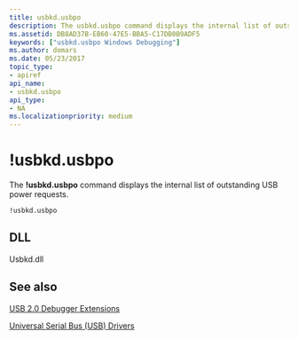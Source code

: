 ```yaml
---
title: usbkd.usbpo
description: The usbkd.usbpo command displays the internal list of outstanding USB power requests.
ms.assetid: DB8AD37B-EB60-47E5-BBA5-C17DB0B9ADF5
keywords: ["usbkd.usbpo Windows Debugging"]
ms.author: domars
ms.date: 05/23/2017
topic_type:
- apiref
api_name:
- usbkd.usbpo
api_type:
- NA
ms.localizationpriority: medium
---
```


# !usbkd.usbpo


The **!usbkd.usbpo** command displays the internal list of outstanding USB power requests.

```
!usbkd.usbpo
```

## <span id="DLL"></span><span id="dll"></span>DLL


Usbkd.dll

## <span id="see_also"></span>See also


[USB 2.0 Debugger Extensions](usb-2-0-extensions.md)

[Universal Serial Bus (USB) Drivers](http://go.microsoft.com/fwlink/p?LinkID=227351)

 

 






